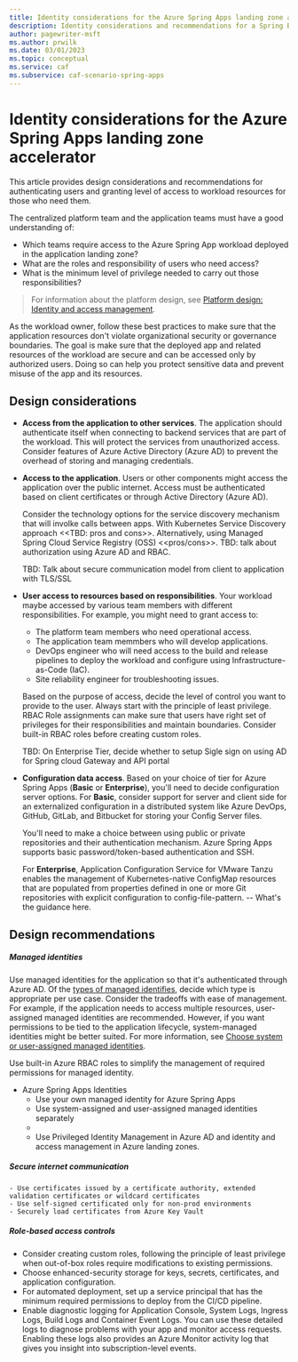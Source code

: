 ```yaml
---
title: Identity considerations for the Azure Spring Apps landing zone accelerator
description: Identity considerations and recommendations for a Spring Boot workload.
author: pagewriter-msft
ms.author: prwilk
ms.date: 03/01/2023
ms.topic: conceptual
ms.service: caf
ms.subservice: caf-scenario-spring-apps
---
```


# Identity considerations for the Azure Spring Apps landing zone accelerator

This article provides design considerations and recommendations for authenticating users and granting level of access to workload resources for those who need them. 

The centralized platform team and the application teams must have a good understanding of:

- Which teams require access to the Azure Spring App workload deployed in the application landing zone?
- What are the roles and responsibility of users who need access?
- What is the minimum level of privilege needed to carry out those responsibilities?

> For information about the platform design, see [Platform design: Identity and access management](/azure/cloud-adoption-framework/ready/landing-zone/design-area/identity-access).

As the workload owner, follow these best practices to make sure that the application resources don't violate organizational security or governance boundaries. The goal is make sure that the deployed app and related resources of the workload are secure and can be accessed only by authorized users. Doing so can help you protect sensitive data and prevent misuse of the app and its resources.

## Design considerations

- **Access from the application to other services**. The application should authenticate itself when connecting to backend services that are part of the workload. This will protect the services from unauthorized access. Consider features of Azure Active Directory (Azure AD) to prevent the overhead of storing and managing credentials. 

- **Access to the application**. Users or other components might access the application over the public internet. Access must be authenticated based on client certificates or through Active Directory (Azure AD). 

	Consider the technology options for the service discovery mechanism that will involke calls between apps. With Kubernetes Service Discovery approach <<TBD: pros and cons>>. Alternatively, using Managed Spring Cloud Service Registry (OSS) <<pros/cons>>. TBD: talk about authorization using Azure AD and RBAC. 

	TBD: Talk about secure communication model from client to application with TLS/SSL

- **User access to resources based on responsibilities**. Your workload maybe accessed by various team members with different responsibilities. For example, you might need to grant access to: 

	- The platform team members who need operational access.
	- The application team memmbers who will develop applications.
	- DevOps engineer who will need access to the build and release pipelines to deploy the workload and configure using Infrastructure-as-Code (IaC).
	- Site reliability engineer for troubleshooting issues.

	Based on the purpose of access, decide the level of control you want to provide to the user. Always start with the principle of least privilege. RBAC Role assignments can make sure that users have right set of privileges for their responsibilities and maintain boundaries. Consider built-in RBAC roles before creating custom roles. 

	TBD: On Enterprise Tier, decide whether to setup Sigle sign on using AD for Spring cloud Gateway and API portal

- **Configuration data access**. Based on your choice of tier for Azure Spring Apps (**Basic** or **Enterprise**), you'll need to decide configuration server options. For **Basic**, consider support for server and client side for an externalized configuration in a distributed system like Azure DevOps, GitHub, GitLab, and Bitbucket for storing your Config Server files. 

	You'll need to make a choice between using public or private repositories and their authentication mechanism. Azure Spring Apps supports basic password/token-based authentication and SSH.
		
	For **Enterprise**, Application Configuration Service for VMware Tanzu enables the management of Kubernetes-native ConfigMap resources that are populated from properties defined in one or more Git repositories with explicit configuration to config-file-pattern. -- What's the guidance here.


## Design recommendations

##### Managed identities

Use managed identities for the application so that it's authenticated through Azure AD. Of the [types of managed identifies](/azure/active-directory/managed-identities-azure-resources/overview#managed-identity-types), decide which type is appropriate per use case. Consider the tradeoffs with ease of management. For example, if the application needs to access multiple resources, user-assigned managed identities are recommended. However, if you want permissions to be tied to the application lifecycle, system-managed identities might be better suited. For more information, see [Choose system or user-assigned managed identities](/azure/active-directory/managed-identities-azure-resources/managed-identity-best-practice-recommendations#choosing-system-or-user-assigned-managed-identities).

Use built-in Azure RBAC roles to simplify the management of required permissions for managed identity.

- Azure Spring Apps Identities
	- Use your own managed identity for Azure Spring Apps
	- Use system-assigned and user-assigned managed identities separately 
	- 
	- Use Privileged Identity Management in Azure AD and identity and access management in Azure landing zones.

##### Secure internet communication

	- Use certificates issued by a certificate authority, extended validation certificates or wildcard certificates
	- Use self-signed certificated only for non-prod environments
	- Securely load certificates from Azure Key Vault

##### Role-based access controls

- Consider creating custom roles, following the principle of least privilege when out-of-box roles require modifications to existing permissions. 
- Choose enhanced-security storage for keys, secrets, certificates, and application configuration.
- For automated deployment, set up a service principal that has the minimum required permissions to deploy from the CI/CD pipeline.
- Enable diagnostic logging for Application Console, System Logs, Ingress Logs, Build Logs and Container Event Logs. You can use these detailed logs to diagnose problems with your app and monitor access requests. Enabling these logs also provides an Azure Monitor activity log that gives you insight into subscription-level events.

